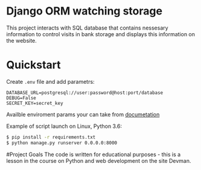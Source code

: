 # Django ORM watching storage

This project interacts with SQL database that contains nessesary information to control visits in bank storage and 
displays this information on the website.

# Quickstart

Сreate `.env` file and add parametrs:   
```  
DATABASE_URL=postgresql://user:password@host:port/database
DEBUG=False   
SECRET_KEY=secret_key
```
Availble enviroment params your can take from [documetation](https://docs.djangoproject.com/en/3.0/ref/settings/)

Example of script launch on Linux, Python 3.6:

```bash
$ pip install -r requirements.txt
$ python manage.py runserver 0.0.0.0:8000
```
#Project Goals
The code is written for educational purposes - this is a lesson in the course on Python and web development on the site Devman.